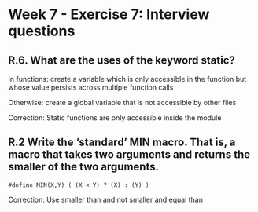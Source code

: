 # Week 7 - Exercise 7: Interview questions

## R.6. What are the uses of the keyword static?

In functions: create a variable which is only accessible in the function but whose value persists across multiple function calls

Otherwise: create a global variable that is not accessible by other files

Correction: Static functions are only accessible inside the module

## R.2 Write the ‘standard’ MIN macro. That is, a macro that takes two arguments and returns the smaller of the two arguments.

`#define MIN(X,Y) ( (X < Y) ? (X) : (Y) )`

Correction: Use smaller than and not smaller and equal than

